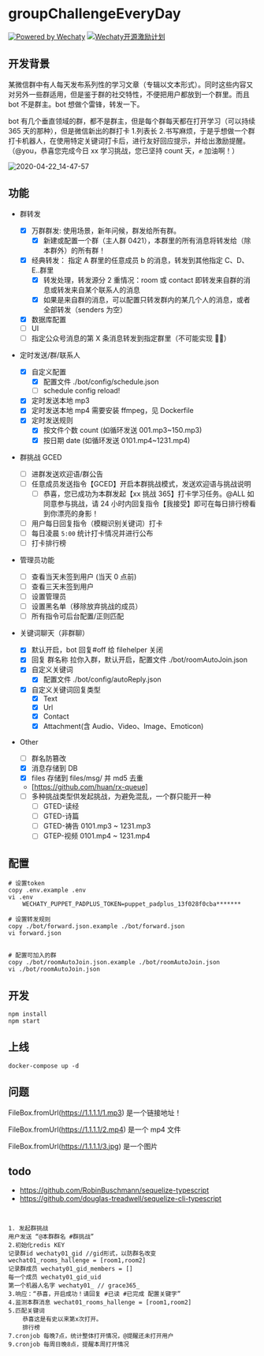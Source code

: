 # groupChallengeEveryDay

[![Powered by Wechaty](https://img.shields.io/badge/Powered%20By-Wechaty-green.svg)](https://github.com/chatie/wechaty)
[![Wechaty开源激励计划](https://img.shields.io/badge/Wechaty-开源激励计划-green.svg)](https://github.com/juzibot/Welcome/wiki/Everything-about-Wechaty)

## 开发背景

某微信群中有人每天发布系列性的学习文章（专辑以文本形式）。同时这些内容又对另外一些群适用，但是鉴于群的社交特性，不便把用户都放到一个群里。而且 bot 不是群主。bot 想做个雷锋，转发一下。

bot 有几个垂直领域的群，都不是群主，但是每个群每天都在打开学习（可以持续 365 天的那种），但是微信新出的群打卡 1.列表长 2.书写麻烦，于是乎想做一个群打卡机器人，在使用特定关键词打卡后，进行友好回应提示，并给出激励提醒。（@you，恭喜您完成今日 xx 学习挑战，您已坚持 count 天，✊ 加油啊！）

![2020-04-22_14-47-57](https://i.loli.net/2020/04/22/GbYLMgv39A7JdZf.jpg)

## 功能

-   群转发
    -   [x] 万群群发: 使用场景，新年问候，群发给所有群。
        -   [x] 新建或配置一个群（主人群 0421），本群里的所有消息将转发给（除本群外）的所有群！
    -   [x] 经典转发： 指定 A 群里的任意成员 b 的消息，转发到其他指定 C、D、E..群里
        -   [x] 转发处理，转发源分 2 重情况：room 或 contact 即转发来自群的消息或转发来自某个联系人的消息
        -   [x] 如果是来自群的消息，可以配置只转发群内的某几个人的消息，或者全部转发（senders 为空）
    -   [x] 数据库配置
    -   [ ] UI
    -   [ ] 指定公众号消息的第 X 条消息转发到指定群里（不可能实现 🙅‍♂️）
-   定时发送/群/联系人
    -   [x] 自定义配置
        -   [x] 配置文件 ./bot/config/schedule.json
        -   [ ] schedule config reload!
    -   [x] 定时发送本地 mp3
    -   [x] 定时发送本地 mp4 需要安装 ffmpeg，见 Dockerfile
    -   [x] 定时发送规则
        -   [x] 按文件个数 count (如循环发送 001.mp3~150.mp3)
        -   [x] 按日期 date (如循环发送 0101.mp4~1231.mp4)
-   群挑战 GCED
    -   [ ] 进群发送欢迎语/群公告
    -   [ ] 任意成员发送指令【GCED】开启本群挑战模式，发送欢迎语与挑战说明
        -   [ ] 恭喜，您已成功为本群发起【xx 挑战 365】打卡学习任务。@ALL 如同意参与挑战，请 24 小时内回复指令【我接受】即可在每日排行榜看到你漂亮的身影！
    -   [ ] 用户每日回复指令（模糊识别关键词）打卡
    -   [ ] 每日凌晨 `5:00` 统计打卡情况并进行公布
    -   [ ] 打卡排行榜
-   管理员功能
    -   [ ] 查看当天未签到用户 (当天 0 点前)
    -   [ ] 查看三天未签到用户
    -   [ ] 设置管理员
    -   [ ] 设置黑名单（移除放弃挑战的成员）
    -   [ ] 所有指令可后台配置/正则匹配
-   关键词聊天（非群聊）

    -   [x] 默认开启，bot 回复#off 给 filehelper 关闭
    -   [x] 回复 群名称 拉你入群，默认开启，配置文件 ./bot/roomAutoJoin.json
    -   [x] 自定义关键词
        -   [x] 配置文件 ./bot/config/autoReply.json
    -   [x] 自定义关键词回复类型
        -   [x] Text
        -   [x] Url
        -   [x] Contact
        -   [x] Attachment(含 Audio、Video、Image、Emoticon)

-   Other

    -   [ ] 群名防篡改
    -   [x] 消息存储到 DB
    -   [x] files 存储到 files/msg/ 并 md5 去重
    -   [ ](队列)[https://github.com/huan/rx-queue]
    -   [ ] 多种挑战类型供发起挑战，为避免混乱，一个群只能开一种
        -   [ ] GTED-读经
        -   [ ] GTED-诗篇
        -   [ ] GTED-祷告 0101.mp3 ~ 1231.mp3
        -   [ ] GTEP-视频 0101.mp4 ~ 1231.mp4

## 配置

```
# 设置token
copy .env.example .env
vi .env
    WECHATY_PUPPET_PADPLUS_TOKEN=puppet_padplus_13f028f0cba*******

# 设置转发规则
copy ./bot/forward.json.example ./bot/forward.json
vi forward.json


# 配置可加入的群
copy ./bot/roomAutoJoin.json.example ./bot/roomAutoJoin.json
vi ./bot/roomAutoJoin.json
```

## 开发

```
npm install
npm start
```

## 上线

```
docker-compose up -d
```

## 问题

FileBox.fromUrl(https://1.1.1.1/1.mp3) 是一个链接地址！

FileBox.fromUrl(https://1.1.1.1/2.mp4) 是一个 mp4 文件

FileBox.fromUrl(https://1.1.1.1/3.jpg) 是一个图片

## todo

-   https://github.com/RobinBuschmann/sequelize-typescript
-   https://github.com/douglas-treadwell/sequelize-cli-typescript

```


1. 发起群挑战
用户发送 “@本群群名 #群挑战”
2.初始化redis KEY
记录群id wechaty01_gid //gid形式，以防群名改变
wechat01_rooms_hallenge = [room1,room2]
记录群成员 wechaty01_gid_members = []
每一个成员 wechaty01_gid_uid
第一个机器人名字 wechaty01_ // grace365_
3.响应：“恭喜，开启成功！请回复 #已读 #已完成 配置关键字”
4.监测本群消息 wechat01_rooms_hallenge = [room1,room2]
5.匹配关键词
    恭喜这是有史以来第x次打开。
    排行榜
7.cronjob 每晚7点，统计整体打开情况，@提醒还未打开用户
9.cronjob 每周日晚8点，提醒本周打开情况
```
